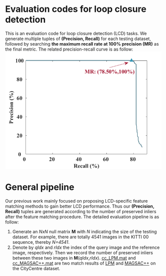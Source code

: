 # Evaluation codes for loop closure detection
This is an evaluation code for loop closure detection (LCD) tasks. We generate multiple tuples of **(Precision, Recall)** for each testing dataset, followed by searching **the maximum recall rate at 100% precision (MR)** as the final metric. The related precision-recall curve is as follow:
![image](https://github.com/KN-Zhang/loop-closure-detection-evaluation-codes/blob/main/data/pr_curve.png)

# General pipeline
Our previous work mainly focused on proposing LCD-specific feature matching methods to gain better LCD performance. Thus our **(Precision, Recall)** tuples are generated according to the number of preserved inliers after the feature matching procedure. The detailed evaluation pipeline is as follow:
1. Generate an *NxN* null matrix **M**  with *N* indicating the size of the testing dataset. For example, there are totally 4541 images in the KITTI 00 sequence, thereby *N=4541*.
2. Denote by *qIdx* and *rIdx* the index of the query image and the reference image, respectively. Then we record the number of preserved inliers between these two images in **M**(*qIdx*,*rIdx*). [cc_LPM.mat](https://github.com/KN-Zhang/loop-closure-detection-evaluation-codes/blob/main/data/cc_LPM.mat) and [cc_MAGSAC++.mat](https://github.com/KN-Zhang/loop-closure-detection-evaluation-codes/blob/main/data/cc_MAGSAC%2B%2B.mat) are two match results of [LPM](https://github.com/jiayi-ma/LPM) and [MAGSAC++](https://github.com/ducha-aiki/pymagsac) on the CityCentre dataset.
